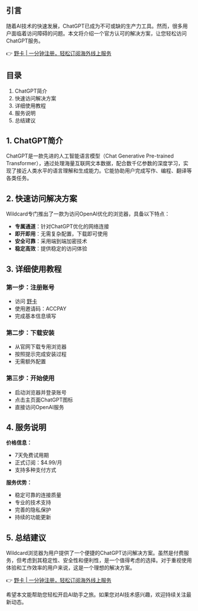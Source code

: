 ## 引言

随着AI技术的快速发展，ChatGPT已成为不可或缺的生产力工具。然而，很多用户面临着访问障碍的问题。本文将介绍一个官方认可的解决方案，让您轻松访问ChatGPT服务。

👉 [野卡 | 一分钟注册，轻松订阅海外线上服务](https://bit.ly/bewildcard)

## 目录

1. ChatGPT简介
2. 快速访问解决方案
3. 详细使用教程
4. 服务说明
5. 总结建议

## 1. ChatGPT简介

ChatGPT是一款先进的人工智能语言模型（Chat Generative Pre-trained Transformer），通过处理海量互联网文本数据，配合数千亿参数的深度学习，实现了接近人类水平的语言理解和生成能力。它能协助用户完成写作、编程、翻译等各类任务。

## 2. 快速访问解决方案

Wildcard专门推出了一款为访问OpenAI优化的浏览器，具备以下特点：

- **专属通道**：针对ChatGPT优化的网络连接
- **即开即用**：无需复杂配置，下载即可使用
- **安全可靠**：采用端到端加密技术
- **稳定高效**：提供稳定的访问体验

## 3. 详细使用教程

### 第一步：注册账号
- 访问 [野卡](https://bit.ly/bewildcard)
- 使用邀请码：ACCPAY
- 完成基本信息填写

### 第二步：下载安装
- 从官网下载专用浏览器
- 按照提示完成安装过程
- 无需额外配置

### 第三步：开始使用
- 启动浏览器并登录账号
- 点击主页面ChatGPT图标
- 直接访问OpenAI服务

## 4. 服务说明

**价格信息：**
- 7天免费试用期
- 正式订阅：$4.99/月
- 支持多种支付方式

**服务优势：**
- 稳定可靠的连接质量
- 专业的技术支持
- 完善的隐私保护
- 持续的功能更新

## 5. 总结建议

Wildcard浏览器为用户提供了一个便捷的ChatGPT访问解决方案。虽然是付费服务，但考虑到其稳定性、安全性和便利性，是一个值得考虑的选择。对于重视使用体验和工作效率的用户来说，这是一个理想的解决方案。

👉 [野卡 | 一分钟注册，轻松订阅海外线上服务](https://bit.ly/bewildcard)

希望本文能帮助您轻松开启AI助手之旅。如果您对AI技术感兴趣，欢迎持续关注最新动态。